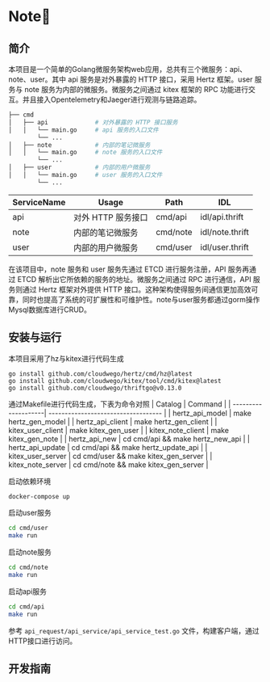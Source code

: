 # Note📝
## 简介
本项目是一个简单的Golang微服务架构web应用，总共有三个微服务：api、note、user。其中 api 服务是对外暴露的 HTTP 接口，采用 Hertz 框架。user 服务与 note 服务为内部的微服务。微服务之间通过 kitex 框架的 RPC 功能进行交互。并且接入Opentelemetry和Jaeger进行观测与链路追踪。
``` bash
├── cmd
│   ├── api             # 对外暴露的 HTTP 接口服务
│   │   └── main.go     # api 服务的入口文件
        └── ...
│   ├── note            # 内部的笔记微服务
│   │   └── main.go     # note 服务的入口文件
        └── ...
│   ├── user            # 内部的用户微服务
│   │   └── main.go     # user 服务的入口文件
        └── ...

```
| ServiceName | Usage                     | Path     | IDL             |
| ----------- | -------------------------| -------- | ---------------|
| api         | 对外 HTTP 服务接口        | cmd/api  | idl/api.thrift |
| note        | 内部的笔记微服务         | cmd/note | idl/note.thrift|
| user        | 内部的用户微服务         | cmd/user | idl/user.thrift|

在该项目中，note 服务和 user 服务先通过 ETCD 进行服务注册，API 服务再通过 ETCD 解析出它所依赖的服务的地址。微服务之间通过 RPC 进行通信，API 服务则通过 Hertz 框架对外提供 HTTP 接口。这种架构使得服务间通信更加高效可靠，同时也提高了系统的可扩展性和可维护性。note与user服务都通过gorm操作Mysql数据库进行CRUD。
## 安装与运行
本项目采用了hz与kitex进行代码生成
``` shell
go install github.com/cloudwego/hertz/cmd/hz@latest
go install github.com/cloudwego/kitex/tool/cmd/kitex@latest
go install github.com/cloudwego/thriftgo@v0.13.0
```
通过Makefile进行代码生成，下表为命令对照
| Catalog              | Command                             |
| --------------------| ----------------------------------- |
| hertz_api_model     | make hertz_gen_model                |
| hertz_api_client    | make hertz_gen_client               |
| kitex_user_client   | make kitex_gen_user                 |
| kitex_note_client   | make kitex_gen_note                 |
| hertz_api_new       | cd cmd/api && make hertz_new_api     |
| hertz_api_update    | cd cmd/api && make hertz_update_api  |
| kitex_user_server   | cd cmd/user && make kitex_gen_server |
| kitex_note_server   | cd cmd/note && make kitex_gen_server |

启动依赖环境
```bash
docker-compose up
```
启动user服务
```bash
cd cmd/user
make run
```
启动note服务
```bash
cd cmd/note
make run
```
启动api服务
```bash
cd cmd/api
make run
```
参考 `api_request/api_service/api_service_test.go` 文件，构建客户端，通过HTTP接口进行访问。
## 开发指南